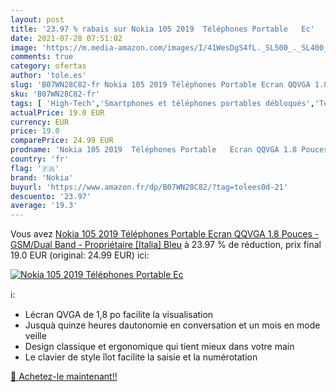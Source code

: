 ```yaml
---
layout: post
title: '23.97 % rabais sur Nokia 105 2019  Téléphones Portable   Ec'
date: 2021-07-28 07:51:02
image: 'https://m.media-amazon.com/images/I/41WesDgS4fL._SL500_._SL400_.jpg'
comments: true
category: ofertas
author: 'tole.es'
slug: 'B07WN28C82-fr Nokia 105 2019 Téléphones Portable Ecran QQVGA 1.8 Pouces...'
sku: 'B07WN28C82-fr'
tags: [ 'High-Tech','Smartphones et téléphones portables débloqués','Téléphones portables et accessoires','nokia', ]
actualPrice: 19.0 EUR
currency: EUR
price: 19.0
comparePrice: 24.99 EUR
prodname: 'Nokia 105 2019  Téléphones Portable   Ecran QQVGA 1.8 Pouces - GSM/Dual Band - Propriétaire  [Italia] Bleu'
country: 'fr'
flag: '🇫🇷'
brand: 'Nokia'
buyurl: 'https://www.amazon.fr/dp/B07WN28C82/?tag=tolees0d-21'
descuento: '23.97'
average: '19.3'
---
```


Vous avez [Nokia 105 2019  Téléphones Portable   Ecran QQVGA 1.8 Pouces - GSM/Dual Band - Propriétaire  [Italia] Bleu](https://www.amazon.fr/dp/B07WN28C82/?tag=tolees0d-21)  à  23.97 % de réduction, prix final  19.0 EUR (original: 24.99 EUR) ici:

[![Nokia 105 2019  Téléphones Portable   Ec](https://m.media-amazon.com/images/I/41WesDgS4fL._SL500_._SL400_.jpg)](https://www.amazon.fr/dp/B07WN28C82/?tag=tolees0d-21)

ℹ️:

- Lécran QVGA de 1,8 po facilite la visualisation
- Jusquà quinze heures dautonomie en conversation et un mois en mode veille
- Design classique et ergonomique qui tient mieux dans votre main
- Le clavier de style îlot facilite la saisie et la numérotation

[🛒 Achetez-le maintenant!!](https://www.amazon.fr/dp/B07WN28C82/?tag=tolees0d-21)
